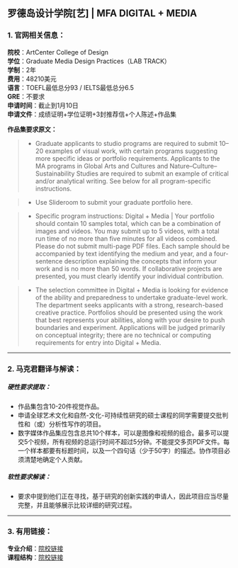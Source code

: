 ## 罗德岛设计学院[艺] | MFA DIGITAL + MEDIA


### 1. 官网相关信息：

**院校**：ArtCenter College of Design  
**学位**：Graduate Media Design Practices（LAB TRACK）  
**学制**：2年  
**费用**：48210美元  
**语言**：TOEFL最低总分93 / IELTS最低总分6.5  
**GRE**：不要求    
**申请时间**：截止到1月10日  
**申请文件**：成绩证明+学位证明+3封推荐信+个人陈述+作品集  

**作品集要求原文：**   

> - Graduate applicants to studio programs are required to submit 10–20 examples of visual work, with certain programs suggesting more specific ideas or portfolio requirements. Applicants to the MA programs in Global Arts and Cultures and Nature–Culture–Sustainability Studies are required to submit an example of critical and/or analytical writing. See below for all program-specific instructions.

> - Use Slideroom to submit your graduate portfolio here.

> - Specific program instructions:
Digital + Media | Your portfolio should contain 10 samples total, which can be a combination of images and videos. You may submit up to 5 videos, with a total run time of no more than five minutes for all videos combined. Please do not submit multi-page PDF files. Each sample should be accompanied by text identifying the medium and year, and a four-sentence description explaining the concepts that inform your work and is no more than 50 words. If collaborative projects are presented, you must clearly identify your individual contribution.

> - The selection committee in Digital + Media is looking for evidence of the ability and preparedness to undertake graduate-level work. The department seeks applicants with a strong, research-based creative practice. Portfolios should be presented using the work that best represents your abilities, along with your desire to push boundaries and experiment. Applications will be judged primarily on conceptual integrity; there are no technical or computing requirements for entry into Digital + Media.


---


### 2. 马克君翻译与解读：

##### 硬性要求提取：
- 作品集包含10-20件视觉作品。
- 申请全球艺术文化和自然-文化-可持续性研究的硕士课程的同学需要提交批判性和（或）分析性写作的项目。
- 数字媒体作品集应包含总共10个样本，可以是图像和视频的组合。最多可以提交5个视频，所有视频的总运行时间不超过5分钟。不能提交多页PDF文件。每一个样本都要有标题时间，以及一个四句话（少于50字）的描述。协作项目必须清楚地确定个人贡献。


##### 软性要求解读：
- 要求中提到他们正在寻找，基于研究的创新实践的申请人，因此项目应当尽量完整，并且能够展示比较详细的研究过程。


---


### 3. 有用链接：

**专业介绍**：[院校链接](https://www.risd.edu/academics/digital-media/graduate/)  
**课程结构**：[院校链接](https://www.risd.edu/academics/digital-media/graduate/)
